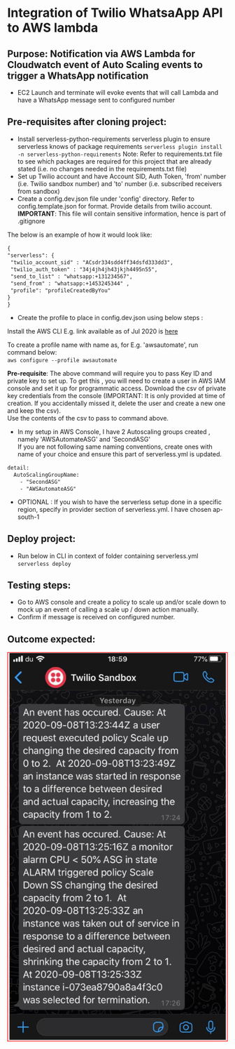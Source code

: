 # Integration of Twilio WhatsaApp API to AWS lambda

## Purpose: Notification via AWS Lambda for Cloudwatch event of Auto Scaling events to trigger a WhatsApp notification
  - EC2 Launch and terminate will evoke events that will call Lambda and have a WhatsApp message sent to configured number

## Pre-requisites after cloning project:
  - Install serverless-python-requirements serverless plugin to ensure serverless knows of package requirements
  `serverless plugin install -n serverless-python-requirements`
    Note: Refer to requirements.txt file to see which packages are required for this project that are already stated (i.e. no changes needed in the requirements.txt file)
  - Set up Twilio account and have Account SID, Auth Token, 'from' number (i.e. Twilio sandbox number) and 'to' number      (i.e. subscribed receivers from sandbox)
  - Create a config.dev.json file under 'config' directory. Refer to config.template.json for format. Provide details from twilio account.   
  **IMPORTANT**: This file will contain sensitive information, hence is part of .gitignore  

  The below is an example of how it would look like:
  ```
  {
  "serverless": {
   "twilio_account_sid" : "ACsdr334sdd4ff34dsfd333dd3",
   "twilio_auth_token" : "34j4jh4jh43jkjh4495n55",
   "send_to_list" : "whatsapp:+131234567",
   "send_from" : "whatsapp:+1453245344" ,
   "profile": "profileCreatedByYou"
  }
  }
  ```

  - Create the profile to place in config.dev.json using below steps :

  Install the AWS CLI E.g. link available as of Jul 2020 is [here](https://docs.aws.amazon.com/cli/latest/userguide/install-cliv2-windows.html)  

  To create a profile name with name as, for E.g. 'awsautomate', run command below:   
  `aws configure --profile awsautomate`

  **Pre-requisite**: The above command will require you to pass Key ID and private key to set up. To get this , you will need to create a user in AWS IAM console and set it up for programmatic access. Download the csv of private key credentials from the console (IMPORTANT: It is only provided at time of creation. If you accidentally missed it, delete the user and create a new one and keep the csv).    
  Use the contents of the csv to pass to command above.  


  - In my setup in AWS Console, I have 2 Autoscaling groups created , namely 'AWSAutomateASG' and 'SecondASG'  
  If you are not following same naming conventions, create ones with name of your choice and ensure this part of serverless.yml is updated.

  ```
  detail:
    AutoScalingGroupName:
      - "SecondASG"
      - "AWSAutomateASG"
  ```

  - OPTIONAL : If you wish to have the serverless setup done in a specific region, specify in provider section of serverless.yml. I have chosen ap-south-1


## Deploy project:
  - Run below in CLI in context of folder containing serverless.yml
  `serverless deploy`

## Testing steps:
  - Go to AWS console and create a policy to scale up and/or scale down to mock up an event of calling a scale up / down action manually.
  - Confirm if message is received on configured number.

## Outcome expected:

  ![Twilio Screenshot](img/TwilioScreenshot.PNG)
